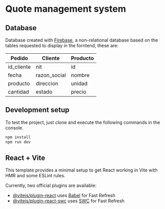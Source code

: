 # Quote management system

## Database

Database created with [Firebase](https://firebase.google.com/docs/database?hl=es-419), a non-relational database based on the tables requested to display in the forntend, these are:

| Pedido  | Cliente | Producto |
| ------------- | ------------- | ------------- |
| id_cliente  | nit  | id  |
| fecha  | razon_social  | nombre  |
| producto  | direccion  | unidad  |
| cantidad  | estado  | precio  |

## Development setup

To test the project, just clone and execute the following commands in the console.

```sh
npm install
npm run dev
```

## React + Vite

This template provides a minimal setup to get React working in Vite with HMR and some ESLint rules.

Currently, two official plugins are available:

- [@vitejs/plugin-react](https://github.com/vitejs/vite-plugin-react/blob/main/packages/plugin-react/README.md) uses [Babel](https://babeljs.io/) for Fast Refresh
- [@vitejs/plugin-react-swc](https://github.com/vitejs/vite-plugin-react-swc) uses [SWC](https://swc.rs/) for Fast Refresh
